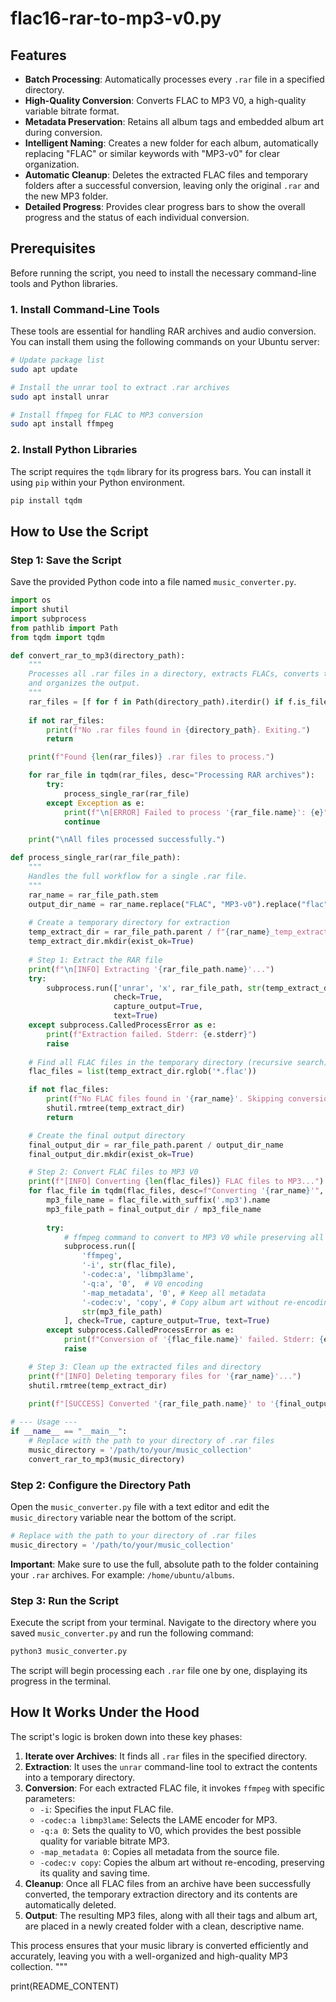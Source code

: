 # flac16-rar-to-mp3-v0.py

## Features

-   **Batch Processing**: Automatically processes every `.rar` file in a specified directory.
-   **High-Quality Conversion**: Converts FLAC to MP3 V0, a high-quality variable bitrate format.
-   **Metadata Preservation**: Retains all album tags and embedded album art during conversion.
-   **Intelligent Naming**: Creates a new folder for each album, automatically replacing "FLAC" or similar keywords with "MP3-v0" for clear organization.
-   **Automatic Cleanup**: Deletes the extracted FLAC files and temporary folders after a successful conversion, leaving only the original `.rar` and the new MP3 folder.
-   **Detailed Progress**: Provides clear progress bars to show the overall progress and the status of each individual conversion.

## Prerequisites

Before running the script, you need to install the necessary command-line tools and Python libraries.

### 1. Install Command-Line Tools

These tools are essential for handling RAR archives and audio conversion. You can install them using the following commands on your Ubuntu server:

```bash
# Update package list
sudo apt update

# Install the unrar tool to extract .rar archives
sudo apt install unrar

# Install ffmpeg for FLAC to MP3 conversion
sudo apt install ffmpeg
```

### 2. Install Python Libraries

The script requires the `tqdm` library for its progress bars. You can install it using `pip` within your Python environment.

```bash
pip install tqdm
```

## How to Use the Script

### Step 1: Save the Script

Save the provided Python code into a file named `music_converter.py`.

```python
import os
import shutil
import subprocess
from pathlib import Path
from tqdm import tqdm

def convert_rar_to_mp3(directory_path):
    """
    Processes all .rar files in a directory, extracts FLACs, converts them to MP3 V0,
    and organizes the output.
    """
    rar_files = [f for f in Path(directory_path).iterdir() if f.is_file() and f.suffix.lower() == '.rar']
    
    if not rar_files:
        print(f"No .rar files found in {directory_path}. Exiting.")
        return

    print(f"Found {len(rar_files)} .rar files to process.")

    for rar_file in tqdm(rar_files, desc="Processing RAR archives"):
        try:
            process_single_rar(rar_file)
        except Exception as e:
            print(f"\n[ERROR] Failed to process '{rar_file.name}': {e}")
            continue

    print("\nAll files processed successfully.")

def process_single_rar(rar_file_path):
    """
    Handles the full workflow for a single .rar file.
    """
    rar_name = rar_file_path.stem
    output_dir_name = rar_name.replace("FLAC", "MP3-v0").replace("flac", "MP3-v0").replace("16", "").strip()
    
    # Create a temporary directory for extraction
    temp_extract_dir = rar_file_path.parent / f"{rar_name}_temp_extract"
    temp_extract_dir.mkdir(exist_ok=True)
    
    # Step 1: Extract the RAR file
    print(f"\n[INFO] Extracting '{rar_file_path.name}'...")
    try:
        subprocess.run(['unrar', 'x', rar_file_path, str(temp_extract_dir) + '/'], 
                       check=True, 
                       capture_output=True,
                       text=True)
    except subprocess.CalledProcessError as e:
        print(f"Extraction failed. Stderr: {e.stderr}")
        raise
    
    # Find all FLAC files in the temporary directory (recursive search)
    flac_files = list(temp_extract_dir.rglob('*.flac'))

    if not flac_files:
        print(f"No FLAC files found in '{rar_name}'. Skipping conversion.")
        shutil.rmtree(temp_extract_dir)
        return

    # Create the final output directory
    final_output_dir = rar_file_path.parent / output_dir_name
    final_output_dir.mkdir(exist_ok=True)

    # Step 2: Convert FLAC files to MP3 V0
    print(f"[INFO] Converting {len(flac_files)} FLAC files to MP3...")
    for flac_file in tqdm(flac_files, desc=f"Converting '{rar_name}'", leave=False):
        mp3_file_name = flac_file.with_suffix('.mp3').name
        mp3_file_path = final_output_dir / mp3_file_name
        
        try:
            # ffmpeg command to convert to MP3 V0 while preserving all metadata and album art
            subprocess.run([
                'ffmpeg',
                '-i', str(flac_file),
                '-codec:a', 'libmp3lame',
                '-q:a', '0',  # V0 encoding
                '-map_metadata', '0', # Keep all metadata
                '-codec:v', 'copy', # Copy album art without re-encoding
                str(mp3_file_path)
            ], check=True, capture_output=True, text=True)
        except subprocess.CalledProcessError as e:
            print(f"Conversion of '{flac_file.name}' failed. Stderr: {e.stderr}")
            raise

    # Step 3: Clean up the extracted files and directory
    print(f"[INFO] Deleting temporary files for '{rar_name}'...")
    shutil.rmtree(temp_extract_dir)
    
    print(f"[SUCCESS] Converted '{rar_file_path.name}' to '{final_output_dir.name}'.")

# --- Usage ---
if __name__ == "__main__":
    # Replace with the path to your directory of .rar files
    music_directory = '/path/to/your/music_collection'
    convert_rar_to_mp3(music_directory)
```

### Step 2: Configure the Directory Path

Open the `music_converter.py` file with a text editor and edit the `music_directory` variable near the bottom of the script.

```python
# Replace with the path to your directory of .rar files
music_directory = '/path/to/your/music_collection'
```

**Important**: Make sure to use the full, absolute path to the folder containing your `.rar` archives. For example: `/home/ubuntu/albums`.

### Step 3: Run the Script

Execute the script from your terminal. Navigate to the directory where you saved `music_converter.py` and run the following command:

```bash
python3 music_converter.py
```

The script will begin processing each `.rar` file one by one, displaying its progress in the terminal.

## How It Works Under the Hood

The script's logic is broken down into these key phases:

1.  **Iterate over Archives**: It finds all `.rar` files in the specified directory.
2.  **Extraction**: It uses the `unrar` command-line tool to extract the contents into a temporary directory.
3.  **Conversion**: For each extracted FLAC file, it invokes `ffmpeg` with specific parameters:
    * `-i`: Specifies the input FLAC file.
    * `-codec:a libmp3lame`: Selects the LAME encoder for MP3.
    * `-q:a 0`: Sets the quality to V0, which provides the best possible quality for variable bitrate MP3.
    * `-map_metadata 0`: Copies all metadata from the source file.
    * `-codec:v copy`: Copies the album art without re-encoding, preserving its quality and saving time.
4.  **Cleanup**: Once all FLAC files from an archive have been successfully converted, the temporary extraction directory and its contents are automatically deleted.
5.  **Output**: The resulting MP3 files, along with all their tags and album art, are placed in a newly created folder with a clean, descriptive name.

This process ensures that your music library is converted efficiently and accurately, leaving you with a well-organized and high-quality MP3 collection.
"""

print(README_CONTENT)
